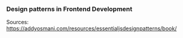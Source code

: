 ### Design patterns in Frontend Development 

Sources: 
https://addyosmani.com/resources/essentialjsdesignpatterns/book/
